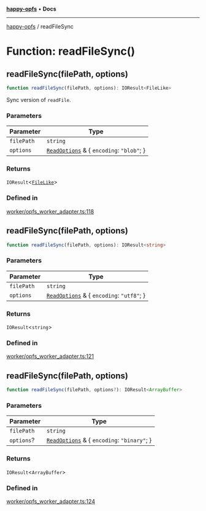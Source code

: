 [**happy-opfs**](../README.md) • **Docs**

***

[happy-opfs](../README.md) / readFileSync

# Function: readFileSync()

## readFileSync(filePath, options)

```ts
function readFileSync(filePath, options): IOResult<FileLike>
```

Sync version of `readFile`.

### Parameters

| Parameter | Type |
| ------ | ------ |
| `filePath` | `string` |
| `options` | [`ReadOptions`](../interfaces/ReadOptions.md) & \{ `encoding`: `"blob"`; \} |

### Returns

`IOResult`\<[`FileLike`](../interfaces/FileLike.md)\>

### Defined in

[worker/opfs\_worker\_adapter.ts:118](https://github.com/JiangJie/happy-opfs/blob/7bfec3b71684ddcf0fe3092672c66c9664776bcc/src/worker/opfs_worker_adapter.ts#L118)

## readFileSync(filePath, options)

```ts
function readFileSync(filePath, options): IOResult<string>
```

### Parameters

| Parameter | Type |
| ------ | ------ |
| `filePath` | `string` |
| `options` | [`ReadOptions`](../interfaces/ReadOptions.md) & \{ `encoding`: `"utf8"`; \} |

### Returns

`IOResult`\<`string`\>

### Defined in

[worker/opfs\_worker\_adapter.ts:121](https://github.com/JiangJie/happy-opfs/blob/7bfec3b71684ddcf0fe3092672c66c9664776bcc/src/worker/opfs_worker_adapter.ts#L121)

## readFileSync(filePath, options)

```ts
function readFileSync(filePath, options?): IOResult<ArrayBuffer>
```

### Parameters

| Parameter | Type |
| ------ | ------ |
| `filePath` | `string` |
| `options`? | [`ReadOptions`](../interfaces/ReadOptions.md) & \{ `encoding`: `"binary"`; \} |

### Returns

`IOResult`\<`ArrayBuffer`\>

### Defined in

[worker/opfs\_worker\_adapter.ts:124](https://github.com/JiangJie/happy-opfs/blob/7bfec3b71684ddcf0fe3092672c66c9664776bcc/src/worker/opfs_worker_adapter.ts#L124)
